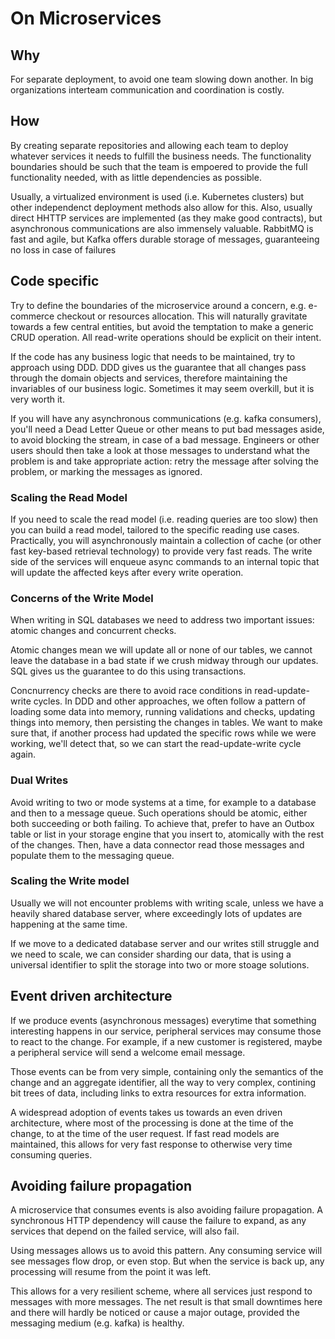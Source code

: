# On Microservices

## Why 

For separate deployment, to avoid one team slowing down another. In big organizations interteam communication and coordination is costly.

## How

By creating separate repositories and allowing each team to deploy whatever services it needs to fulfill the business needs.
The functionality boundaries should be such that the team is empoered to provide the full functionality needed, 
with as little dependencies as possible.

Usually, a virtualized environment is used (i.e. Kubernetes clusters) but other independenct deployment methods also allow for this.
Also, usually direct HHTTP services are implemented (as they make good contracts), 
but asynchronous communications are also immensely valuable. 
RabbitMQ is fast and agile, but Kafka offers durable storage of messages, guaranteeing no loss in case of failures

## Code specific 

Try to define the boundaries of the microservice around a concern, e.g. e-commerce checkout or resources allocation.
This will naturally gravitate towards a few central entities, but avoid the temptation to make a generic CRUD operation.
All read-write operations should be explicit on their intent.

If the code has any business logic that needs to be maintained, try to approach using DDD.
DDD gives us the guarantee that all changes pass through the domain objects and services, therefore 
maintaining the invariables of our business logic. Sometimes it may seem overkill, but it is very worth it.

If you will have any asynchronous communications (e.g. kafka consumers), you'll need a Dead Letter Queue
or other means to put bad messages aside, to avoid blocking the stream, in case of a bad message.
Engineers or other users should then take a look at those messages to understand what the problem is
and take appropriate action: retry the message after solving the problem, or marking the messages as ignored.

### Scaling the Read Model

If you need to scale the read model (i.e. reading queries are too slow) then you can build a read model,
tailored to the specific reading use cases. Practically, you will asynchronously maintain a collection
of cache (or other fast key-based retrieval technology) to provide very fast reads.
The write side of the services will enqueue async commands to an internal topic that will update 
the affected keys after every write operation.

### Concerns of the Write Model

When writing in SQL databases we need to address two important issues: atomic changes and concurrent checks.

Atomic changes mean we will update all or none of our tables, we cannot leave the database in a bad state 
if we crush midway through our updates. SQL gives us the guarantee to do this using transactions.

Concnurrency checks are there to avoid race conditions in read-update-write cycles. 
In DDD and other approaches, we often follow a pattern of loading some data into memory, 
running validations and checks, updating things into memory, then persisting the changes 
in tables. We want to make sure that, if another process had updated the specific rows
while we were working, we'll detect that, so we can start the read-update-write cycle again.

### Dual Writes

Avoid writing to two or mode systems at a time, for example to a database and then to a message queue. 
Such operations should be atomic, either both succeeding or both failing. To achieve that,
prefer to have an Outbox table or list in your storage engine that you insert to, 
atomically with the rest of the changes. 
Then, have a data connector read those messages and populate them to the messaging queue.

### Scaling the Write model

Usually we will not encounter problems with writing scale, unless we have a heavily shared
database server, where exceedingly lots of updates are happening at the same time.

If we move to a dedicated database server and our writes still struggle and we need to scale, 
we can consider sharding our data, that is using a universal identifier to split the storage 
into two or more stoage solutions.

## Event driven architecture

If we produce events (asynchronous messages) everytime that something interesting happens in our service,
peripheral services may consume those to react to the change. 
For example, if a new customer is registered, maybe a peripheral service will send a welcome email message.

Those events can be from very simple, containing only the semantics of the change and an aggregate identifier,
all the way to very complex, contining bit trees of data, including links to extra resources for extra information.

A widespread adoption of events takes us towards an even driven architecture, where most of the 
processing is done at the time of the change, to at the time of the user request. If fast read models
are maintained, this allows for very fast response to otherwise very time consuming queries.

## Avoiding failure propagation

A microservice that consumes events is also avoiding failure propagation. A synchronous HTTP dependency
will cause the failure to expand, as any services that depend on the failed service, will also fail.

Using messages allows us to avoid this pattern. Any consuming service will see messages flow drop, or even stop.
But when the service is back up, any processing will resume from the point it was left.

This allows for a very resilient scheme, where all services just respond to messages with more messages.
The net result is that small downtimes here and there will hardly be noticed or cause a major outage,
provided the messaging medium (e.g. kafka) is healthy.






